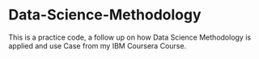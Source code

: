 # Data-Science-Methodology
This is a practice code, a follow up on how Data Science Methodology is applied and use Case from my IBM Coursera Course.
